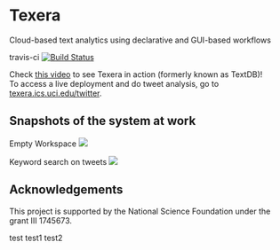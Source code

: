 # Texera
Cloud-based text analytics using declarative and GUI-based workflows

travis-ci
[![Build Status](https://travis-ci.org/Texera/texera.svg?branch=master)](https://travis-ci.org/Texera/texera)

Check [this video](https://www.youtube.com/watch?v=67RY2S0pE-o) to see Texera in action (formerly known as TextDB)!    
To access a live deployment and do tweet analysis, go to [texera.ics.uci.edu/twitter](http://texera.ics.uci.edu/twitter/).

## Snapshots of the system at work ##
Empty Workspace
![](https://docs.google.com/drawings/d/e/2PACX-1vTOe_Qn1CTFdPVE-xqlwjgMxNAcF987SxTnXyPGqpmLXsrwMYLzmw32a9vWsBxXVPNMmnPwy6NXfm6P/pub?w=960&h=720)

Keyword search on tweets
![](https://docs.google.com/drawings/d/e/2PACX-1vSKatl1eDIoEw5i97mjrcFcHDRtuPr0IC4TSY86xNiFfkUcChQPCcNRzqa0rnEWHjboTdQsoOOmeKCx/pub?w=960&h=720)

## Acknowledgements ##

This project is supported by the National Science Foundation under the grant III 1745673.

test
test1
test2
